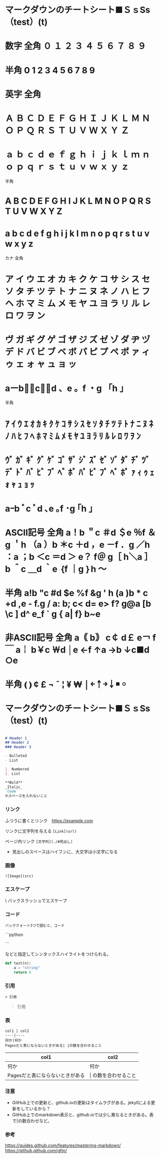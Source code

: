 # マークダウンのチートシート■ＳｓSs（test）(t)

# 数字	全角	０ １ ２ ３ ４ ５ ６ ７ ８ ９
# 半角	0 1 2 3 4 5 6 7 8 9
# 英字	全角	
# Ａ Ｂ Ｃ Ｄ Ｅ Ｆ Ｇ Ｈ Ｉ Ｊ Ｋ Ｌ Ｍ Ｎ Ｏ Ｐ Ｑ Ｒ Ｓ Ｔ Ｕ Ｖ Ｗ Ｘ Ｙ Ｚ

# ａ ｂ ｃ ｄ ｅ ｆ ｇ ｈ ｉ ｊ ｋ ｌ ｍ ｎ ｏ ｐ ｑ ｒ ｓ ｔ ｕ ｖ ｗ ｘ ｙ ｚ

半角	
# A B C D E F G H I J K L M N O P Q R S T U V W X Y Z

# a b c d e f g h i j k l m n o p q r s t u v w x y z

カナ	全角	
# ア イ ウ エ オ カ キ ク ケ コ サ シ ス セ ソ タ チ ツ テ ト ナ ニ ヌ ネ ノ ハ ヒ フ ヘ ホ マ ミ ム メ モ ヤ ユ ヨ ラ リ ル レ ロ ワ ヲ ン

# ヴ ガ ギ グ ゲ ゴ ザ ジ ズ ゼ ゾ ダ ヂ ヅ デ ド バ ビ ブ ベ ボ パ ピ プ ペ ポ ァ ィ ゥ ェ ォ ャ ュ ョ ッ

# aーb◌゙c◌゚d 、e 。f ・g 「h 」

半角	
# ｱ ｲ ｳ ｴ ｵ ｶ ｷ ｸ ｹ ｺ ｻ ｼ ｽ ｾ ｿ ﾀ ﾁ ﾂ ﾃ ﾄ ﾅ ﾆ ﾇ ﾈ ﾉ ﾊ ﾋ ﾌ ﾍ ﾎ ﾏ ﾐ ﾑ ﾒ ﾓ ﾔ ﾕ ﾖ ﾗ ﾘ ﾙ ﾚ ﾛ ﾜ ｦ ﾝ

# ｳﾞ ｶﾞ ｷﾞ ｸﾞ ｹﾞ ｺﾞ ｻﾞ ｼﾞ ｽﾞ ｾﾞ ｿﾞ ﾀﾞ ﾁﾞ ﾂﾞ ﾃﾞ ﾄﾞ ﾊﾞ ﾋﾞ ﾌﾞ ﾍﾞ ﾎﾞ ﾊﾟ ﾋﾟ ﾌﾟ ﾍﾟ ﾎﾟ ｧ ｨ ｩ ｪ ｫ ｬ ｭ ｮ ｯ

# aｰb ﾞc ﾟd ､e ｡f ･g ｢h ｣

# ASCII記号	全角	a！b ＂c ＃d ＄e ％f ＆g ＇h （a ）b ＊c ＋d ，e －f ．g ／h ：a ；b ＜c ＝d ＞ e？ f＠ g［ h＼a ］b ＾c ＿d ｀e ｛f ｜g ｝h ～
# 半角	a!b "c #d $e %f &g \' h (a )b * c +d ,e - f.g / a: b; c< d= e> f? g@a \[b \c ] d^ e_f \` g { a| f} b~e
# 非ASCII記号	全角	a｟ b｠ c￠ d￡ e￢ f￣ a￤ b￥c ￦d │e ←f ↑a →b ↓c■d ○e
# 半角	⦅ ⦆ ¢ £ ¬ ¯ ¦ ¥ ₩ ￨ ￩ ￪ ￫ ￬ ￭ ￮


# マークダウンのチートシート■ＳｓSs（test）(t)

```markdown

# Header 1
## Header 2
### Header 3

- Bulleted
- List

1. Numbered
2. List

**Bold**
_Italic_ 
`Code`
※スペースを入れないこと
```
### リンク

ふつうに書くとリンク　https://example.com

リンクに文字列を与える
`[Link](url) `

ページ内リンク
`[文字列](./#見出し)`
* 見出しのスペースはハイフンに、大文字は小文字になる

### 画像
`![Image](src)`


### エスケープ

\\
バックスラッシュでエスケープ

### コード

```
バッククォート3つで囲むと、コード
```

\```python

\```

などと指定してシンタックスハイライトをつけられる。

```python
def test(n):
    a = "string"
    return 0
```

### 引用

`> 引用`

> 引用

### 表

```
col1 | col2
----|----
何か|何か
Pagesだと表にならないときがある| |の数を合わせること
```

col1 | col2
---- | ------
何か|何か
Pagesだと表にならないときがある| \| の数を合わせること

### 注意

- GitHub上での更新と、github.ioの更新はタイムラグがある。jekyllによる更新をしているから？
- GitHub上でのmarkdown表示と、github.ioでは少し異なるときがある。表で|の数合わせなど。



### 参考

https://guides.github.com/features/mastering-markdown/
https://github.github.com/gfm/
